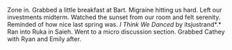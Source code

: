 Zone in. Grabbed a little breakfast at Bart. Migraine hitting us hard. Left our investments midterm. Watched the sunset from our room and felt serenity. Reminded of how nice last spring was. *I Think We Danced* by itsjustrand*.* Ran into Ruka in Saieh. Went to a micro discussion section. Grabbed Cathey with Ryan and Emily after.
